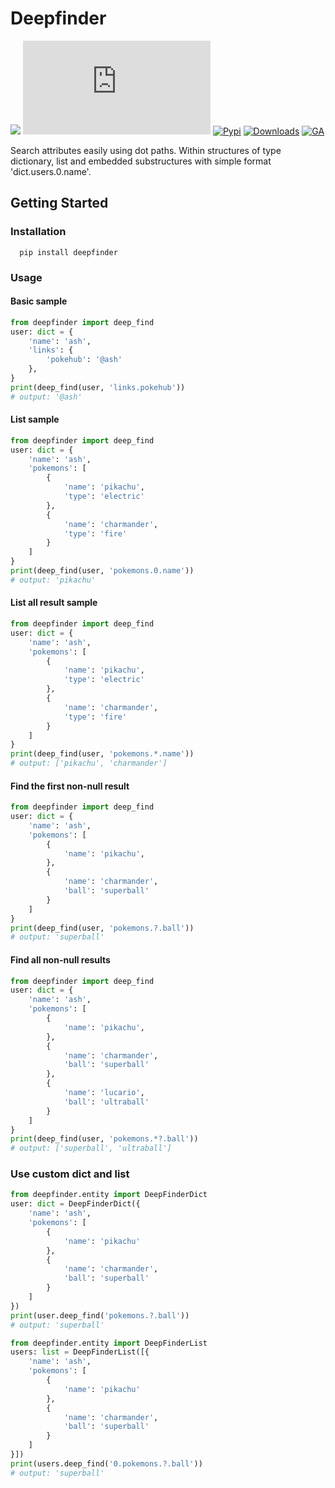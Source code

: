 # Deepfinder

![](https://img.shields.io/badge/PRs-welcome-green.svg)
[![GitHub](https://img.shields.io/github/license/parada3desu/deepfinder.py)](https://github.com/parada3desu/deepfinder.py/blob/main/LICENSE)
[![Pypi](https://img.shields.io/pypi/v/deepfinder)](https://pypi.org/project/deepfinder/)
[![Downloads](https://pepy.tech/badge/deepfinder)](https://pepy.tech/project/deepfinder)
[![GA](https://github.com/parada3desu/deepfinder.py/workflows/Tests/badge.svg)](https://github.com/parada3desu/deepfinder.py/actions/workflows/test.yml)

Search attributes easily using dot paths. Within structures of type dictionary, list and embedded substructures with simple format 'dict.users.0.name'.

## Getting Started

### Installation

```Shell
  pip install deepfinder
```

### Usage

#### Basic sample

```python
from deepfinder import deep_find
user: dict = {
    'name': 'ash',
    'links': {
        'pokehub': '@ash'
    },
}
print(deep_find(user, 'links.pokehub'))
# output: '@ash'
```

#### List sample

```python
from deepfinder import deep_find
user: dict = {
    'name': 'ash',
    'pokemons': [
        {
            'name': 'pikachu',
            'type': 'electric'
        },
        {
            'name': 'charmander',
            'type': 'fire'
        }
    ]
}
print(deep_find(user, 'pokemons.0.name'))
# output: 'pikachu'
```

#### List all result sample

```python
from deepfinder import deep_find
user: dict = {
    'name': 'ash',
    'pokemons': [
        {
            'name': 'pikachu',
            'type': 'electric'
        }, 
        {
            'name': 'charmander',
            'type': 'fire'
        }
    ]
}
print(deep_find(user, 'pokemons.*.name'))
# output: ['pikachu', 'charmander']
```

#### Find the first non-null result

```python
from deepfinder import deep_find
user: dict = {
    'name': 'ash',
    'pokemons': [
        {
            'name': 'pikachu',
        },
        {
            'name': 'charmander',
            'ball': 'superball'
        }
    ]
}
print(deep_find(user, 'pokemons.?.ball'))
# output: 'superball'
```

#### Find all non-null results

```python
from deepfinder import deep_find
user: dict = {
    'name': 'ash',
    'pokemons': [
        {
            'name': 'pikachu',
        },
        {
            'name': 'charmander',
            'ball': 'superball'
        },
        {
            'name': 'lucario',
            'ball': 'ultraball'
        }
    ]
}
print(deep_find(user, 'pokemons.*?.ball'))
# output: ['superball', 'ultraball']
```



### Use custom dict and list

```python
from deepfinder.entity import DeepFinderDict
user: dict = DeepFinderDict({
    'name': 'ash',
    'pokemons': [
        {
            'name': 'pikachu'
        },
        {
            'name': 'charmander',
            'ball': 'superball'
        }
    ]
})
print(user.deep_find('pokemons.?.ball'))
# output: 'superball'
```

```python
from deepfinder.entity import DeepFinderList
users: list = DeepFinderList([{
    'name': 'ash',
    'pokemons': [
        {
            'name': 'pikachu'
        }, 
        {
            'name': 'charmander',
            'ball': 'superball'
        }
    ]
}])
print(users.deep_find('0.pokemons.?.ball'))
# output: 'superball'
```

